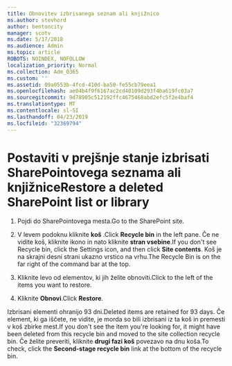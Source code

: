 ```yaml
---
title: Obnovitev izbrisanega seznam ali knjižnico
ms.author: stevhord
author: bentoncity
manager: scotv
ms.date: 5/17/2018
ms.audience: Admin
ms.topic: article
ROBOTS: NOINDEX, NOFOLLOW
localization_priority: Normal
ms.collection: Adm_O365
ms.custom: ''
ms.assetid: 09a0553b-4fcd-410d-ba50-fe55cb79eea1
ms.openlocfilehash: ae04b4f9f6167ac2cd40109d293f4ba619fc03a7
ms.sourcegitcommit: 9d78905c512192ffc4675468abd2efc5f2e4baf4
ms.translationtype: MT
ms.contentlocale: sl-SI
ms.lasthandoff: 04/23/2019
ms.locfileid: "32369794"
---
```

# <a name="restore-a-deleted-sharepoint-list-or-library"></a><span data-ttu-id="7115c-102">Postaviti v prejšnje stanje izbrisati SharePointovega seznama ali knjižnice</span><span class="sxs-lookup"><span data-stu-id="7115c-102">Restore a deleted SharePoint list or library</span></span>

1. <span data-ttu-id="7115c-103">Pojdi do SharePointovega mesta.</span><span class="sxs-lookup"><span data-stu-id="7115c-103">Go to the SharePoint site.</span></span>
    
2. <span data-ttu-id="7115c-104">V levem podoknu kliknite **koš** .</span><span class="sxs-lookup"><span data-stu-id="7115c-104">Click **Recycle bin** in the left pane.</span></span> <span data-ttu-id="7115c-105">Če ne vidite koš, kliknite ikono in nato kliknite **stran vsebine**.</span><span class="sxs-lookup"><span data-stu-id="7115c-105">If you don't see Recycle bin, click the Settings icon, and then click **Site contents**.</span></span> <span data-ttu-id="7115c-106">Koš je na skrajni desni strani ukazno vrstico na vrhu.</span><span class="sxs-lookup"><span data-stu-id="7115c-106">The Recycle Bin is on the far right of the command bar at the top.</span></span>
    
3. <span data-ttu-id="7115c-107">Kliknite levo od elementov, ki jih želite obnoviti.</span><span class="sxs-lookup"><span data-stu-id="7115c-107">Click to the left of the items you want to restore.</span></span>
    
4. <span data-ttu-id="7115c-108">Kliknite **Obnovi**.</span><span class="sxs-lookup"><span data-stu-id="7115c-108">Click **Restore**.</span></span>
    
<span data-ttu-id="7115c-109">Izbrisani elementi ohranijo 93 dni.</span><span class="sxs-lookup"><span data-stu-id="7115c-109">Deleted items are retained for 93 days.</span></span> <span data-ttu-id="7115c-110">Če element, ki ga iščete, ne vidite, je morda so bili izbrisani iz ta koš in premesti v koš zbirke mest.</span><span class="sxs-lookup"><span data-stu-id="7115c-110">If you don't see the item you're looking for, it might have been deleted from this recycle bin and moved to the site collection recycle bin.</span></span> <span data-ttu-id="7115c-111">Če želite preveriti, kliknite **drugi fazi koš** povezavo na dnu koša.</span><span class="sxs-lookup"><span data-stu-id="7115c-111">To check, click the **Second-stage recycle bin** link at the bottom of the recycle bin.</span></span> 
  

